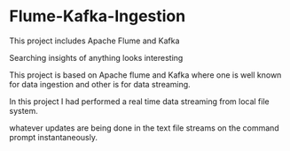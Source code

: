 # Flume-Kafka-Ingestion
This project includes Apache Flume and Kafka

Searching insights of anything looks interesting 

This project is based on Apache flume and Kafka where one is well known for data ingestion and other is for data streaming.

In this project I had performed a real time data streaming from local file system.

whatever updates are being done in the text file streams on the command prompt instantaneously.
